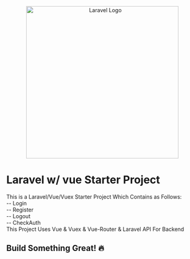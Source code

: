 <p align="center"><a href="https://laravel.com" target="_blank"><img src="https://raw.githubusercontent.com/laravel/art/master/logo-lockup/5%20SVG/2%20CMYK/1%20Full%20Color/laravel-logolockup-cmyk-red.svg" width="400" alt="Laravel Logo"></a></p>

# Laravel w/ vue Starter Project
This is a Laravel/Vue/Vuex Starter Project Which Contains as Follows: <br />
-- Login <br />
-- Register <br />
-- Logout <br />
-- CheckAuth <br />
This Project Uses Vue & Vuex & Vue-Router & Laravel API For Backend <br />
## Build Something Great! 🔥
